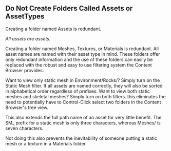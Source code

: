 ## Do Not Create Folders Called Assets or AssetTypes

Creating a folder named Assets is redundant.

*All assets are assets.*

Creating a folder named Meshes, Textures, or Materials is redundant.
All asset names are named with their asset type in mind. These folders offer only redundant information and the use of these folders can easily be replaced with the robust and easy to use filtering system the Content Browser provides.

Want to view only static mesh in Environment/Rocks/? Simply turn on the Static Mesh filter. If all assets are named correctly, they will also be sorted in alphabetical order regardless of prefixes. Want to view both static meshes and skeletal meshes? Simply turn on both filters. this eliminates the need to potentially have to Control-Click select two folders in the Content Browser's tree view.

This also extends the full path name of an asset for very little benefit. The SM_ prefix for a static mesh is only three characters, whereas Meshes/ is seven characters.

Not doing this also prevents the inevitability of someone putting a static mesh or a texture in a Materials folder.